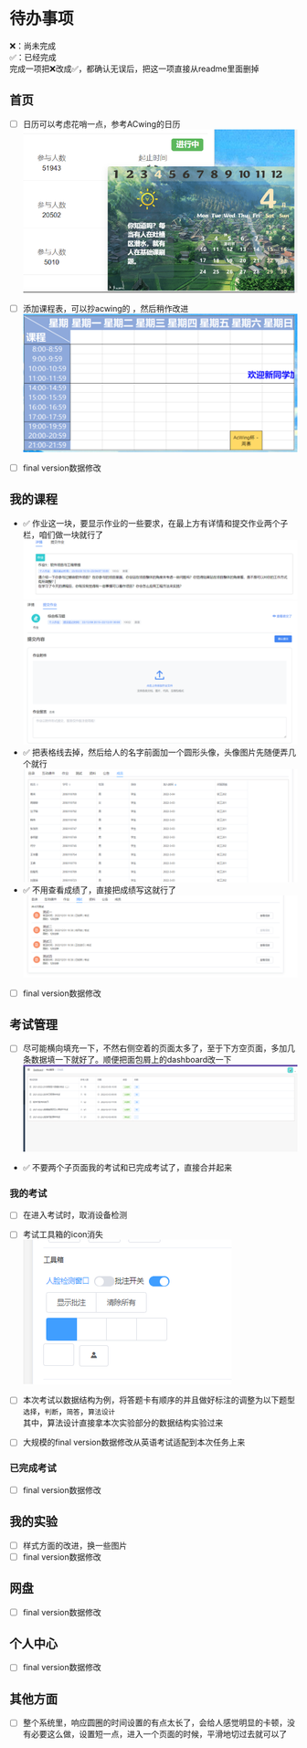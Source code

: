 # 待办事项

❌：尚未完成  
✅：已经完成  
完成一项把❌改成✅，都确认无误后，把这一项直接从readme里面删掉

## 首页

- [ ] 日历可以考虑花哨一点，参考ACwing的日历
	![](./temp_readme_fig/日历.png)
- [ ] 添加课程表，可以抄acwing的 ，然后稍作改进 
	![](temp_readme_fig/acwing课程表.png)
- [ ] final version数据修改 


## 我的课程

- ✅ 作业这一块，要显示作业的一些要求，在最上方有详情和提交作业两个子栏，咱们做一块就行了  
  	![](temp_readme_fig/作业详情.png)  
  	![](temp_readme_fig/作业.png) 
- ✅ 把表格线去掉，然后给人的名字前面加一个圆形头像，头像图片先随便弄几个就行  
  	![](temp_readme_fig/成员列表.png)  
- ✅ 不用查看成绩了，直接把成绩写这就行了
  	![](temp_readme_fig/查看成绩.png)
- [ ] final version数据修改

## 考试管理
- [ ] 尽可能横向填充一下，不然右侧空着的页面太多了，至于下方空页面，多加几条数据填一下就好了。顺便把面包屑上的dashboard改一下  
	![](temp_readme_fig/考试首页.png)
- ✅ 不要两个子页面我的考试和已完成考试了，直接合并起来


### 我的考试

- [ ] 在进入考试时，取消设备检测    
- [ ] 考试工具箱的icon消失   
	![](temp_readme_fig/考试工具箱.png)  
- [ ] 本次考试以数据结构为例，将答题卡有顺序的并且做好标注的调整为以下题型
	`选择`，`判断`，`简答`，`算法设计`  
	其中，算法设计直接拿本次实验部分的数据结构实验过来
- [ ] 大规模的final version数据修改从英语考试适配到本次任务上来  


### 已完成考试

- [ ] final version数据修改 

## 我的实验

- [ ] 样式方面的改进，换一些图片  
- [ ] final version数据修改

## 网盘

- [ ] final version数据修改


## 个人中心

- [ ] final version数据修改

## 其他方面

- [ ] 整个系统里，响应圆圈的时间设置的有点太长了，会给人感觉明显的卡顿，没有必要这么做，设置短一点，进入一个页面的时候，平滑地切过去就可以了

